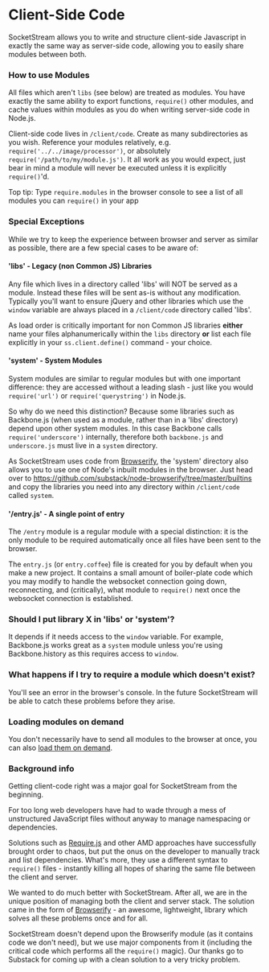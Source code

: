# Client-Side Code

SocketStream allows you to write and structure client-side Javascript in exactly the same way as server-side code, allowing you to easily share modules between both.


### How to use Modules

All files which aren't `libs` (see below) are treated as modules. You have exactly the same ability to export functions, `require()` other modules, and cache values within modules as you do when writing server-side code in Node.js.

Client-side code lives in `/client/code`. Create as many subdirectories as you wish. Reference your modules relatively, e.g. `require('../../image/processor')`, or absolutely `require('/path/to/my/module.js')`. It all work as you would expect, just bear in mind a module will never be executed unless it is explicitly `require()`'d.

Top tip: Type `require.modules` in the browser console to see a list of all modules you can `require()` in your app


### Special Exceptions

While we try to keep the experience between browser and server as similar as possible, there are a few special cases to be aware of:


#### 'libs' - Legacy (non Common JS) Libraries

Any file which lives in a directory called 'libs' will NOT be served as a module. Instead these files will be sent as-is without any modification. Typically you'll want to ensure jQuery and other libraries which use the `window` variable are always placed in a `/client/code` directory called 'libs'.

As load order is critically important for non Common JS libraries **either** name your files alphanumerically within the `libs` directory **or** list each file explicitly in your `ss.client.define()` command - your choice.


#### 'system' - System Modules

System modules are similar to regular modules but with one important difference: they are accessed without a leading slash - just like you would `require('url')` or `require('querystring')` in Node.js.

So why do we need this distinction? Because some libraries such as Backbone.js (when used as a module, rather than in a 'libs' directory) depend upon other system modules. In this case Backbone calls `require('underscore')` internally, therefore both `backbone.js` and `underscore.js` must live in a `system` directory.

As SocketStream uses code from [Browserify](https://github.com/substack/node-browserify), the 'system' directory also allows you to use one of Node's inbuilt modules in the browser. Just head over to https://github.com/substack/node-browserify/tree/master/builtins and copy the libraries you need into any directory within `/client/code` called `system`.


#### '/entry.js' - A single point of entry

The `/entry` module is a regular module with a special distinction: it is the only module to be required automatically once all files have been sent to the browser.

The `entry.js` (or `entry.coffee`) file is created for you by default when you make a new project. It contains a small amount of boiler-plate code which you may modify to handle the websocket connection going down, reconnecting, and (critically), what module to `require()` next once the websocket connection is established.


### Should I put library X in 'libs' or 'system'?

It depends if it needs access to the `window` variable. For example, Backbone.js works great as a `system` module unless you're using Backbone.history as this requires access to `window`.


### What happens if I try to require a module which doesn't exist?

You'll see an error in the browser's console. In the future SocketStream will be able to catch these problems before they arise.


### Loading modules on demand

You don't necessarily have to send all modules to the browser at once, you can also [load them on demand](https://github.com/socketstream/socketstream/blob/master/doc/guide/en/loading_assets_on_demand.md).


### Background info

Getting client-code right was a major goal for SocketStream from the beginning.

For too long web developers have had to wade through a mess of unstructured JavaScript files without anyway to manage namespacing or dependencies.

Solutions such as [Require.js](http://requirejs.org) and other AMD approaches have successfully brought order to chaos, but put the onus on the developer to manually track and list dependencies. What's more, they use a different syntax to `require()` files - instantly killing all hopes of sharing the same file between the client and server.

We wanted to do much better with SocketStream. After all, we are in the unique position of managing both the client and server stack. The solution came in the form of [Browserify](https://github.com/substack/node-browserify) - an awesome, lightweight, library which solves all these problems once and for all.

SocketStream doesn't depend upon the Browserify module (as it contains code we don't need), but we use major components from it (including the critical code which performs all the `require()` magic). Our thanks go to Substack for coming up with a clean solution to a very tricky problem.
